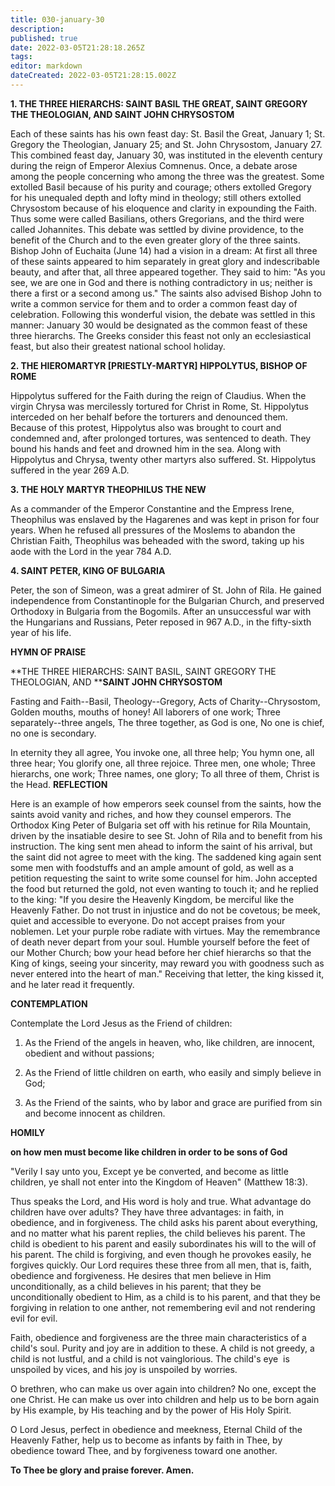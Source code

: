 ```yaml
---
title: 030-january-30
description: 
published: true
date: 2022-03-05T21:28:18.265Z
tags: 
editor: markdown
dateCreated: 2022-03-05T21:28:15.002Z
---
```


**1. THE THREE HIERARCHS: SAINT BASIL THE GREAT, SAINT GREGORY THE THEOLOGIAN, AND SAINT JOHN CHRYSOSTOM**

Each of these saints has his own feast day: St. Basil the Great, January 1; St. Gregory the Theologian, January 25; and St. John Chrysostom, January 27. This combined feast day, January 30, was instituted in the eleventh century during the reign of Emperor Alexius Comnenus. Once, a debate arose among the people concerning who among the three was the greatest. Some extolled Basil because of his purity and courage; others extolled Gregory for his unequaled depth and lofty mind in theology; still others extolled Chrysostom because of his eloquence and clarity in expounding the Faith. Thus some were called Basilians, others Gregorians, and the third were called Johannites. This debate was settled by divine providence, to the benefit of the Church and to the even greater glory of the three saints. Bishop John of Euchaita (June 14) had a vision in a dream: At first all three of these saints appeared to him separately in great glory and indescribable beauty, and after that, all three appeared together. They said to him: "As you see, we are one in God and there is nothing contradictory in us; neither is there a first or a second among us." The saints also advised Bishop John to write a common service for them and to order a common feast day of celebration. Following this wonderful vision, the debate was settled in this manner: January 30 would be designated as the common feast of these three hierarchs. The Greeks consider this feast not only an ecclesiastical feast, but also their greatest national school holiday.

**2. THE HIEROMARTYR [PRIESTLY-MARTYR] HIPPOLYTUS, BISHOP OF ROME**

Hippolytus suffered for the Faith during the reign of Claudius. When the virgin Chrysa was mercilessly tortured for Christ in Rome, St. Hippolytus interceded on her behalf before the torturers and denounced them. Because of this protest, Hippolytus also was brought to court and condemned and, after prolonged tortures, was sentenced to death. They bound his hands and feet and drowned him in the sea. Along with Hippolytus and Chrysa, twenty other martyrs also suffered. St. Hippolytus suffered in the year 269 A.D.

**3. THE HOLY MARTYR THEOPHILUS THE NEW**

As a commander of the Emperor Constantine and the Empress Irene, Theophilus was enslaved by the Hagarenes and was kept in prison for four years. When he refused all pressures of the Moslems to abandon the Christian Faith, Theophilus was beheaded with the sword, taking up his aode with the Lord in the year 784 A.D.

**4. SAINT PETER, KING OF BULGARIA**

Peter, the son of Simeon, was a great admirer of St. John of Rila. He gained independence from Constantinople for the Bulgarian Church, and preserved Orthodoxy in Bulgaria from the Bogomils. After an unsuccessful war with the Hungarians and Russians, Peter reposed in 967 A.D., in the fifty-sixth year of his life.



**HYMN OF PRAISE**

**THE THREE HIERARCHS: SAINT BASIL, SAINT GREGORY THE THEOLOGIAN, 
AND ****SAINT JOHN CHRYSOSTOM**

Fasting and Faith--Basil,
Theology--Gregory,
Acts of Charity--Chrysostom,
Golden mouths, mouths of honey!
All laborers of one work;
Three separately--three angels,
The three together, as God is one,
No one is chief, no one is secondary.

In eternity they all agree,
You invoke one, all three help;
You hymn one, all three hear;
You glorify one, all three rejoice.
Three men, one whole;
Three hierarchs, one work;
Three names, one glory;
To all three of them, Christ is the Head.
**REFLECTION**

Here is an example of how emperors seek counsel from the saints, how the saints avoid vanity and riches, and how they counsel emperors. The Orthodox King Peter of Bulgaria set off with his retinue for Rila Mountain, driven by the insatiable desire to see St. John of Rila and to benefit from his instruction. The king sent men ahead to inform the saint of his arrival, but the saint did not agree to meet with the king. The saddened king again sent some men with foodstuffs and an ample amount of gold, as well as a petition requesting the saint to write some counsel for him. John accepted the food but returned the gold, not even wanting to touch it; and he replied to the king: "If you desire the Heavenly Kingdom, be merciful like the Heavenly Father. Do not trust in injustice and do not be covetous; be meek, quiet and accessible to everyone. Do not accept praises from your noblemen. Let your purple robe radiate with virtues. May the remembrance of death never depart from your soul. Humble yourself before the feet of our Mother Church; bow your head before her chief hierarchs so that the King of kings, seeing your sincerity, may reward you with goodness such as never entered into the heart of man." Receiving that letter, the king kissed it, and he later read it frequently.



**CONTEMPLATION**

Contemplate the Lord Jesus as the Friend of children:


1.  As the Friend of the angels in heaven, who, like children, are innocent, obedient and without passions;

1.  As the Friend of little children on earth, who easily and simply believe in God;

1.  As the Friend of the saints, who by labor and grace are purified from sin and become innocent as children.



**HOMILY**

**on how men must become like children in order to be sons of God**

"Verily I say unto you, Except ye be converted, and become as little children, ye shall not enter into the Kingdom of Heaven" (Matthew 18:3).

Thus speaks the Lord, and His word is holy and true. What advantage do children have over adults? They have three advantages: in faith, in obedience, and in forgiveness. The child asks his parent about everything, and no matter what his parent replies, the child believes his parent. The child is obedient to his parent and easily subordinates his will to the will of his parent. The child is forgiving, and even though he provokes easily, he forgives quickly. Our Lord requires these three from all men, that is, faith, obedience and forgiveness. He desires that men believe in Him unconditionally, as a child believes in his parent; that they be unconditionally obedient to Him, as a child is to his parent, and that they be forgiving in relation to one anther, not remembering evil and not rendering evil for evil.

Faith, obedience and forgiveness are the three main characteristics of a child's soul. Purity and joy are in addition to these. A child is not greedy, a child is not lustful, and a child is not vainglorious. The child's eye  is unspoiled by vices, and his joy is unspoiled by worries.

O brethren, who can make us over again into children? No one, except the one Christ. He can make us over into children and help us to be born again by His example, by His teaching and by the power of His Holy Spirit.

O Lord Jesus, perfect in obedience and meekness, Eternal Child of the Heavenly Father, help us to become as infants by faith in Thee, by obedience toward Thee, and by forgiveness toward one another.

**To Thee be glory and praise forever. Amen.**
